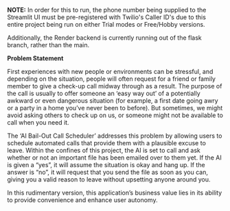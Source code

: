 **NOTE:** In order for this to run, the phone number being supplied to the Streamlit UI must be pre-registered with Twilio's Caller ID's due to this entire project being run on either Trial modes or Free/Hobby versions.

Additionally, the Render backend is currently running out of the flask branch, rather than the main.

**Problem Statement**

First experiences with new people or environments can be stressful, and depending on the situation, people will often request for a friend or family member to give a check-up call midway through as a result. The purpose of the call is usually to offer someone an ‘easy way out’ of a potentially awkward or even dangerous situation (for example, a first date going awry or a party in a home you’ve never been to before). But sometimes, we might avoid asking others to check up on us, or someone might not be available to call when you need it. 

The ‘AI Bail-Out Call Scheduler’ addresses this problem by allowing users to schedule automated calls that provide them with a plausible excuse to leave. Within the confines of this project, the AI is set to call and ask whether or not an important file has been emailed over to them yet. If the AI is given a “yes”, it will assume the situation is okay and hang up. If the answer is “no”, it will request that you send the file as soon as you can, giving you a valid reason to leave without upsetting anyone around you. 


In this rudimentary version, this application’s business value lies in its ability to provide convenience and enhance user autonomy.
